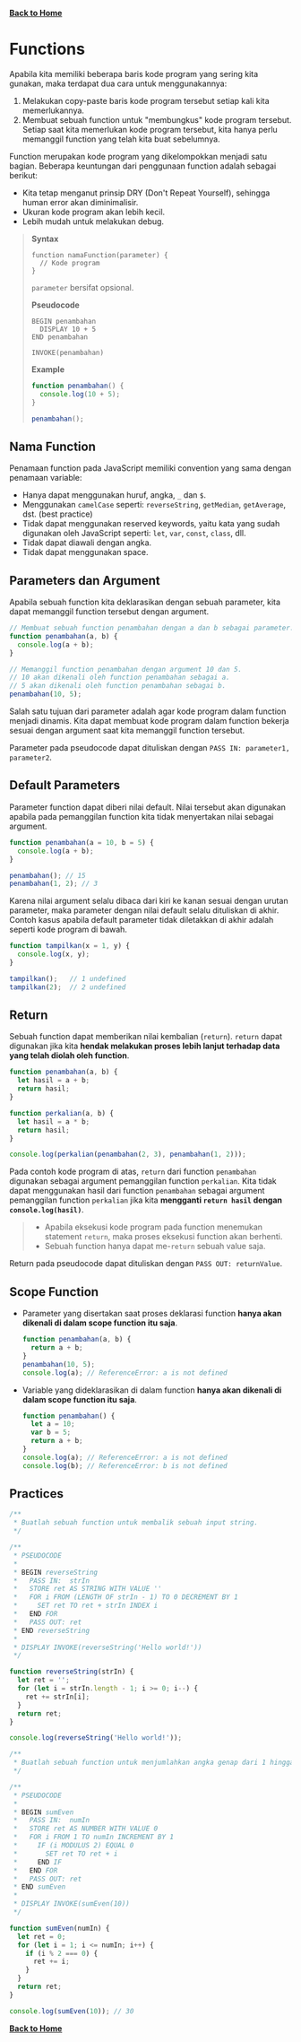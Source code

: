 [**Back to Home**](./../README.md)

# Functions

Apabila kita memiliki beberapa baris kode program yang sering kita gunakan, maka terdapat dua cara untuk menggunakannya:

1. Melakukan copy-paste baris kode program tersebut setiap kali kita memerlukannya.
2. Membuat sebuah function untuk "membungkus" kode program tersebut. Setiap saat kita memerlukan kode program tersebut, kita hanya perlu memanggil function yang telah kita buat sebelumnya.

Function merupakan kode program yang dikelompokkan menjadi satu bagian. Beberapa keuntungan dari penggunaan function adalah sebagai berikut:

- Kita tetap menganut prinsip DRY (Don't Repeat Yourself), sehingga human error akan diminimalisir.
- Ukuran kode program akan lebih kecil.
- Lebih mudah untuk melakukan debug.

> **Syntax**
>
> ```
> function namaFunction(parameter) {
>   // Kode program
> }
> ```
>
> `parameter` bersifat opsional.
>
> **Pseudocode**
> ```
> BEGIN penambahan
>   DISPLAY 10 + 5
> END penambahan
>
> INVOKE(penambahan)
> ```
>
> **Example**
>
> ```javascript
> function penambahan() {
>   console.log(10 + 5);
> }
>
> penambahan();
> ```

## Nama Function

Penamaan function pada JavaScript memiliki convention yang sama dengan penamaan variable:

- Hanya dapat menggunakan huruf, angka, `_` dan `$`.
- Menggunakan `camelCase` seperti: `reverseString`, `getMedian`, `getAverage`, dst. (best practice)
- Tidak dapat menggunakan reserved keywords, yaitu kata yang sudah digunakan oleh JavaScript seperti: `let`, `var`, `const`, `class`, dll.
- Tidak dapat diawali dengan angka.
- Tidak dapat menggunakan space.

## Parameters dan Argument

Apabila sebuah function kita deklarasikan dengan sebuah parameter, kita dapat memanggil function tersebut dengan argument.

```javascript
// Membuat sebuah function penambahan dengan a dan b sebagai parameter.
function penambahan(a, b) {
  console.log(a + b);
}

// Memanggil function penambahan dengan argument 10 dan 5.
// 10 akan dikenali oleh function penambahan sebagai a.
// 5 akan dikenali oleh function penambahan sebagai b.
penambahan(10, 5);
```

Salah satu tujuan dari parameter adalah agar kode program dalam function menjadi dinamis. Kita dapat membuat kode program dalam function bekerja sesuai dengan argument saat kita memanggil function tersebut.

Parameter pada pseudocode dapat dituliskan dengan `PASS IN: parameter1, parameter2`.

## Default Parameters

Parameter function dapat diberi nilai default. Nilai tersebut akan digunakan apabila pada pemanggilan function kita tidak menyertakan nilai sebagai argument. 

```javascript
function penambahan(a = 10, b = 5) {
  console.log(a + b);
}

penambahan(); // 15
penambahan(1, 2); // 3
```

Karena nilai argument selalu dibaca dari kiri ke kanan sesuai dengan urutan parameter, maka parameter dengan nilai default selalu dituliskan di akhir. Contoh kasus apabila default parameter tidak diletakkan di akhir adalah seperti kode program di bawah.

```javascript
function tampilkan(x = 1, y) {
  console.log(x, y);
}

tampilkan();   // 1 undefined
tampilkan(2);  // 2 undefined
```

## Return

Sebuah function dapat memberikan nilai kembalian (`return`). `return` dapat digunakan jika kita **hendak melakukan proses lebih lanjut terhadap data yang telah diolah oleh function**.

```javascript
function penambahan(a, b) {
  let hasil = a + b;
  return hasil;
}

function perkalian(a, b) {
  let hasil = a * b;
  return hasil;
}

console.log(perkalian(penambahan(2, 3), penambahan(1, 2)));
```

Pada contoh kode program di atas, `return` dari function `penambahan` digunakan sebagai argument pemanggilan function `perkalian`. Kita tidak dapat menggunakan hasil dari function `penambahan` sebagai argument pemanggilan function `perkalian` jika kita **mengganti `return hasil` dengan `console.log(hasil)`**.

> - Apabila eksekusi kode program pada function menemukan statement `return`, maka proses eksekusi function akan berhenti.
> - Sebuah function hanya dapat me-`return` sebuah value saja.

Return pada pseudocode dapat dituliskan dengan `PASS OUT: returnValue`.

## Scope Function

- Parameter yang disertakan saat proses deklarasi function **hanya akan dikenali di dalam scope function itu saja**.
  ```javascript
  function penambahan(a, b) {
    return a + b;
  }
  penambahan(10, 5);
  console.log(a); // ReferenceError: a is not defined
  ```
- Variable yang dideklarasikan di dalam function **hanya akan dikenali di dalam scope function itu saja**.
  ```javascript
  function penambahan() {
    let a = 10;
    var b = 5;
    return a + b;
  }
  console.log(a); // ReferenceError: a is not defined
  console.log(b); // ReferenceError: b is not defined
  ```

## Practices

```javascript
/**
 * Buatlah sebuah function untuk membalik sebuah input string.
 */

/**
 * PSEUDOCODE
 * 
 * BEGIN reverseString
 *   PASS IN:  strIn
 *   STORE ret AS STRING WITH VALUE ''
 *   FOR i FROM (LENGTH OF strIn - 1) TO 0 DECREMENT BY 1
 *     SET ret TO ret + strIn INDEX i
 *   END FOR
 *   PASS OUT: ret
 * END reverseString
 * 
 * DISPLAY INVOKE(reverseString('Hello world!'))
 */

function reverseString(strIn) {
  let ret = '';
  for (let i = strIn.length - 1; i >= 0; i--) {
    ret += strIn[i];
  }
  return ret;
}

console.log(reverseString('Hello world!'));
```

```javascript
/**
 * Buatlah sebuah function untuk menjumlahkan angka genap dari 1 hingga input number.
 */

/**
 * PSEUDOCODE
 * 
 * BEGIN sumEven
 *   PASS IN:  numIn
 *   STORE ret AS NUMBER WITH VALUE 0
 *   FOR i FROM 1 TO numIn INCREMENT BY 1
 *     IF (i MODULUS 2) EQUAL 0
 *       SET ret TO ret + i
 *     END IF
 *   END FOR
 *   PASS OUT: ret
 * END sumEven
 * 
 * DISPLAY INVOKE(sumEven(10))
 */

function sumEven(numIn) {
  let ret = 0;
  for (let i = 1; i <= numIn; i++) {
    if (i % 2 === 0) {
      ret += i;
    }
  }
  return ret;
}

console.log(sumEven(10)); // 30
```

[**Back to Home**](./../README.md)